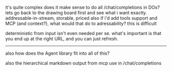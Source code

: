 it's quite complex
does it make sense to do all /chat/completions in DOs?
lets go back to the drawing board first and see what i want exactly.
addressable-in-stream, storable, priced
also if i'd add tools support and MCP (and context?), what would that do to adressability? this is difficult

deterministic from input isn't even needed per se. what's important is that you end up at the right URL, and you can just refresh.

---

also how does the Agent library fit into all of this?

also the hierarchical markdown output from mcp use in /chat/completions
